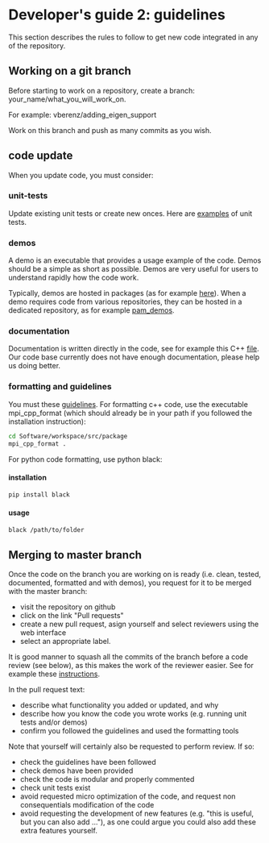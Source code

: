 # Developer's guide 2: guidelines

This section describes the rules to follow to get new code integrated in any of the repository.

## Working on a git branch

Before starting to work on a repository, create a branch: your_name/what_you_will_work_on.

For example: vberenz/adding_eigen_support

Work on this branch and push as many commits as you wish.

## code update

When you update code, you must consider:

### unit-tests

Update existing unit tests or create new onces. Here are [examples](https://github.com/intelligent-soft-robots/context/blob/master/tests/unit_tests.cpp) of unit tests.

### demos

A demo is an executable that provides a usage example of the code. Demos should be a simple as short as possible. Demos are very useful for users to understand rapidly how the code work.

Typically, demos are hosted in packages (as for example [here](https://github.com/intelligent-soft-robots/pam_mujoco/tree/master/demos)).
When a demo requires code from various repositories, they can be hosted in a dedicated repository, as for example [pam_demos](https://github.com/intelligent-soft-robots/pam_demos).

### documentation

Documentation is written directly in the code, see for example this C++ [file](https://github.com/intelligent-soft-robots/o80/blob/master/include/o80/back_end.hpp).  Our code base currently does not have enough documentation, please help us doing better.

### formatting and guidelines

You must these [guidelines](https://machines-in-motion.github.io/code_documentation/ci_example_cpp/docs/doxygen/html/coding_guidelines_1.html).
For formatting c++ code, use the executable mpi_cpp_format (which should already be in your path if you followed the installation instruction):

```bash
cd Software/workspace/src/package
mpi_cpp_format .
```

For python code formatting, use python black:

#### installation

```bash
pip install black
```

#### usage

```bash
black /path/to/folder
```

## Merging to master branch

Once the code on the branch you are working on is ready (i.e. clean, tested, documented, formatted and with demos), you request for it to be merged with the master branch:

- visit the repository on github
- click on the link "Pull requests"
- create a new pull request, asign yourself and select reviewers using the web interface
- select an appropriate label.

It is good manner to squash all the commits of the branch before a code review (see below), as this makes the work of the reviewer easier. See for example these [instructions](http://gitready.com/advanced/2009/02/10/squashing-commits-with-rebase.html).

In the pull request text:

- describe what functionality you added or updated, and why
- describe how you know the code you wrote works (e.g. running unit tests and/or demos)
- confirm you followed the guidelines and used the formatting tools

Note that yourself will certainly also be requested to perform review. If so:
- check the guidelines have been followed
- check demos have been provided
- check the code is modular and properly commented
- check unit tests exist
- avoid requested micro optimization of the code, and request non consequentials modification of the code
- avoid requesting the development of new features (e.g. "this is useful, but you can also add ..."), as one could argue you could also add these extra features yourself. 






